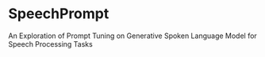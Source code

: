 # SpeechPrompt
An Exploration of Prompt Tuning on Generative Spoken Language Model for Speech Processing Tasks
